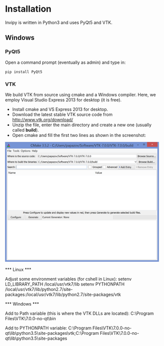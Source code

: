 # Installation

Invipy is written in Python3 and uses PyQt5 and VTK.

## Windows

### PyQt5
Open a command prompt (eventually as admin) and type in:

    pip install PyQt5

### VTK

We build VTK from source using cmake and a Windows compiler. Here, we employ Visual Studio Express 2013 for desktop (it is free).

* Install cmake and VS Express 2013 for desktop.
* Download the latest stable VTK source code from http://www.vtk.org/download/
* Unzip the file, enter the main directory and create a new one (usually called **build**).
* Open cmake and fill the first two lines as shown in the screenshot:

![Cmake Windows screenshot 1](doc/cmake_win_screenshot_1.PNG "")


*** Linux ***

Adjust some environment variables (for cshell in Linux):
setenv LD_LIBRARY_PATH /local/usr/vtk7/lib
setenv PYTHONPATH /local/usr/vtk7/lib/python2.7/site-packages:/local/usr/vtk7/lib/python2.7/site-packages/vtk


*** Windows ***

Add to Path variable (this is where the VTK DLLs are located):
C:\Program Files\VTK\7.0.0-no-qt\bin

Add to PYTHONPATH variable:
C:\Program Files\VTK\7.0.0-no-qt\lib\python3.5\site-packages\vtk;C:\Program Files\VTK\7.0.0-no-qt\lib\python3.5\site-packages
